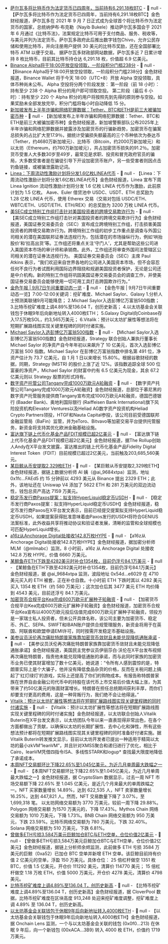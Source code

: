 - [萨尔瓦多将比特币作为法定货币已四周年，当前持有6,291.18枚BTC](https://bitcoin.gob.sv/zh/) - 📰 null - 【萨尔瓦多将比特币作为法定货币已四周年，当前持有6,291.18枚BTC】金色财经报道，萨尔瓦多在 2021 年 9 月 7 日正式成为全球首个将比特币作为法定货币的国家，总统纳伊布·布克勒（Nayib Bukele）推动萨尔瓦多国会于 2021 年 6 月通过《比特币法》，法案规定比特币可用于支付商品、服务、税收等，与美元并列为法定货币。萨尔瓦多政府此后推出数字钱包Chivo，允许公民存储和使用比特币，并向注册用户提供 30 美元的比特币奖励，还在全国部署比特币 ATM 以便于交易。 
据萨尔瓦多财政部网站数据，萨尔瓦多近 7 日累计增持 8 枚比特币，目前其比特币持仓达 6,291.18  枚，价值超 6.9 亿美元。
- [Binance Alpha将于18:00开放空投领取，一阶段积分门槛238分]() - 📰 null - 【Binance Alpha将于18:00开放空投领取，一阶段积分门槛238分】金色财经报道，Binance Wallet 将于今天 18:00（UTC+8）开放 Alpha 空投领取，具体币种尚未公布。 
Alpha 空投将分两个阶段发放： 
第一阶段（前 18 小时）：持有至少 238 个 Alpha 积分的用户即可领取空投。 
第二阶段（最后 6 小时）：持有至少 220 个 Alpha 积分的用户将按照先到先得的原则参与空投。如果奖励未全部发放完毕，积分门槛将每小时自动降低 15 分。
- [新加坡发布上半年诈骗和网络犯罪数据：Tether、BTC和ETH是前三大被骗加密币种](https://fintechnews.sg/117249/security/singapore-police-scam/) - 📰 null - 【新加坡发布上半年诈骗和网络犯罪数据：Tether、BTC和ETH是前三大被骗加密币种】金色财经报道，新加坡警察部队公布2025年上半年诈骗和网络犯罪数据并披露涉及加密货币的行骗新趋势，加密货币在骗案总损失的占比扩大至17.9％，据统计受骗损失额最高的三个币种依次为泰达币（Tether，约4680万新加坡元）、比特币（Bitcoin，约2000万新加坡元）和以太坊（Ethereum，约760万新加坡元），共占加密货币损失的91.2％。加密货币受害人大多数30岁至49岁，最常见是求职、投资和冒充政府官员的骗局，大多数受害者是在骗徒引导下开设加密货币账户，另一些受害者则因点击钓鱼链接，或被骗泄露助记词。
- [Linea：下周流动性激励计划将分发1.6亿枚LINEA代币](https://x.com/LineaBuild/status/1964010700575056074) - 📰 null - 【Linea：下周流动性激励计划将分发1.6亿枚LINEA代币】金色财经报道，Linea 宣布下周 Linea Ignition 流动性激励计划将分发 1.6 亿枚 LINEA 代币作为激励，此前原计划为 1.5 亿枚。 
Aave、Euler 借贷池中 USDC、USDT、ETH 总奖励为 1.28 亿枚 LINEA 代币，使用 Etherex 交易（交易对包括 USDC/ETH、WBTC/ETH、USDT/ETH、ETH/REX）的总奖励为 3200 万枚 LINEA 代币。
- [美SEC成立特别工作组打击针对美国投资者的跨境交易欺诈行为](https://www.sec.gov/newsroom/press-releases/2025-113-sec-announces-formation-cross-border-task-force-combat-fraud) - 📰 null - 【美SEC成立特别工作组打击针对美国投资者的跨境交易欺诈行为】金色财经报道，美国证券交易委员会（SEC）宣布成立跨境特别工作组，打击损害美国投资者的跨境交易欺诈行为。跨境特别工作组的初步工作重点是调查与外国公司相关的潜在美国联邦证券法违规行为，包括潜在的市场操纵行为，例如‘哄抬股价’和‘拉高出货’等。工作组还将重点关注‘守门人’，尤其是帮助这些公司进入美国资本市场的审计师和承销商。此外，工作组还将审查外国司法管辖区公司相关的潜在证券法违规行为。 
美国证券交易委员会（SEC）主席 Paul Atkins 表示，“我们欢迎来自世界各地的公司进入美国资本市场，但不会容忍任何不良行为者试图利用国际边界阻挠和规避美国投资者保护，无论是公司还是中介机构。新的特别工作组将巩固美国证券交易委员会的调查工作，并使美国证券交易委员会能够使用一切可用工具打击跨国欺诈行为。”
- [金色午报 | 9月7日午间重要动态一览]() - 📰 null - 【金色午报 | 9月7日午间重要动态一览】7:00-12:00关键词：挖矿难度、Michael Saylor、Galaxy 
1.分析人士预测美联储9月可能降息； 
2.Michael Saylor入选彭博亿万富翁500指数； 
3.比特币挖矿难度上调4.89%至136.04 T，创历史新高； 
4.以太坊基金会关联钱包于休眠9年后向新地址转入4000枚ETH； 
5.Galaxy Digital向Coinbase存入17.5万枚SOL，约3,565万美元； 
6.Vitalik：预计以太坊扩展性等想法将在短期扩展路线图实现关键里程碑的同时付诸实施。
- [Michael Saylor入选彭博亿万富翁500指数](https://cointelegraph.com/news/michael-saylor-s-fortune-jumps-1b-amid-billionaire-index-inclusion) - 📰 null - 【Michael Saylor入选彭博亿万富翁500指数】金色财经报道，Strategy 联合创始人兼执行董事长 Michael Saylor 的净资产自今年年初以来飙升了 10 亿美元，首次入选彭博亿万富翁 500 指数。Michael Saylor 在彭博亿万富翁指数中排名第 491 位，净资产估计为 73.7 亿美元，自 1 月 1 日以来增长 15.80%。根据谷歌财经的数据，同期，Strategy (MSTR) 的股价上涨了近 12%。该指数追踪全球 500 位富豪的净资产，Michael Saylor 的财富中约有 6.5 亿美元为现金，其余 67.2 亿美元则以 Strategy 股票的形式持有。
- [数字资产托管公司Tangany完成1000万欧元A轮融资](https://www.eu-startups.com/2025/09/german-fintech-startup-tangany-raises-e10-million-for-the-custody-of-digital-assets-on-the-blockchain/) - 📰 null - 【数字资产托管公司Tangany完成1000万欧元A轮融资】金色财经报道，总部位于慕尼黑的数字资产托管服务提供商Tangany宣布完成1000万欧元A轮融资，德国巴德银行 (Baader Bank)、奥地利国际银行 (Raiffeisen Bank International)旗下风险投资机构Elevator Ventures以及Heliad AG数字资产投资机构Heliad Crypto Partners领投，HTGF和Nauta Capital参投，该公司目前受德国联邦金融监管局（BaFin）监管，并为eToro、Bitvavo等加密交易平台提供托管服务，新资金将支持其优化欧洲金融基础设施。
- [富达旗下链上代币化基金产品FDIT规模已超2亿美元](https://x.com/ayyyeandy/status/1964492010112639072) - 📰 null - 【富达旗下链上代币化基金产品FDIT规模已超2亿美元】金色财经报道，据The Rollup创始人Andy在X平台发文披露，富达推出的链上代币化基金产品Fidelity Digital Interest Token（FDIT）目前规模已超过2亿美元，当前触及203,685,560美元。
- [某巨鲸从币安提取2,329枚ETH](https://x.com/ai_9684xtpa/status/1964517649741992441) - 📰 null - 【某巨鲸从币安提取2,329枚ETH】金色财经报道，据链上数据分析师 AI 姨（@ai_9684xtpa）监测，地址 0x1fc...FAEd5 约 15 分钟前以 4293 美元从 Binance 提出 2329 ETH；此外，该地址还在 Uniswap V4 添加了 5622 ETH 和 281 万美元的双边流动性，钱包总资产高达 7159 万美元。
- [稳定币发行商Paxos提案：拟支持HyperLiquid稳定币USDH](https://x.com/Paxos/status/1964422295176564937) - 📰 null - 【稳定币发行商Paxos提案：拟支持HyperLiquid稳定币USDH】金色财经报道，稳定币发行商Paxos在X平台发文表示，目前已经提交提案拟支持HyperLiquid稳定币USDH，如果提案获得批准意味着由Paxos发行的USDH将符合GENIUS法案标准，此外收益共享将推动协议和验证者发展，清晰的监管和全球规模也可匹配HyperLiquid增长。
- [a16z从Anchorage Digital处接收142.8万枚HYPE](https://x.com/mlmabc/status/1964505703240077799) - 📰 null - 【a16z从Anchorage Digital处接收142.8万枚HYPE】金色财经报道，据加密分析师 MLM（@mlmabc）监测，8 小时前，a16z 从 Anchorage Digital 处接收 142.8 万枚 HYPE，价值 6660 万美元。
- [某鲸鱼在ETH下跌至4282美元时补仓1354枚，目前仍浮亏84.1万美元](https://x.com/ai_9684xtpa/status/1964507144847577148) - 📰 null - 【某鲸鱼在ETH下跌至4282美元时补仓1354枚，目前仍浮亏84.1万美元】金色财经报道，据 @ai_9684xtpa 监测，波段地址 0x54d...e6029 在 4710 美元买入的 ETH 被套，正在补仓自救。十小时前 ETH 下跌时其以 4282 美元买入 1354 枚 ETH（约 580 万美元）；这次加仓后其 3477 美元 ETH 均价降到 4543 美元，目前还浮亏 84.1 万美元。
- [加密货币合规平台Kea完成600万欧元扩展种子轮融资](https://www.theblock.co/press-releases/369473/kea-raises-e6m-in-extended-seed-round-at-e40m-valuation-to-scale-its-crypto-friendly-core-banking-infrastructure) - 📰 null - 【加密货币合规平台Kea完成600万欧元扩展种子轮融资】金色财经报道，加密货币合规平台Kea宣布以4000万欧元投后估值完成600万欧元扩展种子轮融资，领投方是一家瑞士私人投资者，但未公开具体名称，该公司主要为加密货币、稳定币、外汇、SEPA、SWIFT和IBAN账户提供合规管理服务，新资金将用于在英国、阿联酋和欧盟申请EMI许可，同时按需开发稳定币基础设施。
- [美参议员沃伦再次痛批特朗普家族靠加密货币敛财且未能兑现降低通胀承诺](https://x.com/ewarren/status/1964121000154419508) - 📰 null - 【美参议员沃伦再次痛批特朗普家族靠加密货币敛财且未能兑现降低通胀承诺】金色财经报道，美国民主党参议员伊丽莎白·沃伦在X平台发布视频再次痛批特朗普，指责他未能兑现降低通胀的承诺，而与此同时家族的加密货币业务已使其财富增加了数十亿美元，她说道：“令所有人感到震惊的是，特朗普实际上是个大骗子，他并没有降低食品杂货的价格，反而在关税问题上搞起了‘红灯绿灯’的游戏，实际上还提高了你们的购物成本。有报告称特朗普家族在世界自由金融公司代币中的持股在该代币上市交易后价值大幅上涨，为其带来了约50亿美元的账面财富增长。特朗普在担任总统期间获利丰厚，而你们却要支付更高的费用，这是一种背叛行为，我们绝不会让他得逞。”
- [Vitalik：预计以太坊扩展性等想法将在短期扩展路线图实现关键里程碑的同时付诸实施](https://x.com/VitalikButerin/status/1964408512102171006) - 📰 null - 【Vitalik：预计以太坊扩展性等想法将在短期扩展路线图实现关键里程碑的同时付诸实施】金色财经报道，以太坊联合创始人Vitalik Buterin在X平台发文表示，以太坊团队今年以来一直表现得非常出色，在各个方面都做出了贡献，以确保以太坊的长期扩展性、去中心化和弹性，所有这些想法预计都将在短期扩展路线图实现其关键里程碑的同时准备好付诸实施。据Vitalik Buterin转发推文显示，目前以太坊开发者已提出一种适用于精简以太坊的最小zkVM“leanVM”，并且针对XMSS聚合和递归进行了优化，相比于Cairo，leanVM凭借四指令ISA、多线性STARK和logup* 查找最大限度地降低了承诺成本。
- [本周NFT交易额环比下降22.65%至1.045亿美元，为近几月单周最大跌幅之一](https://crypto.news/nft-sales-nosedive-104-5m-cryptopunks-sales-in-green/) - 📰 null - 【本周NFT交易额环比下降22.65%至1.045亿美元，为近几月单周最大跌幅之一】金色财经报道，据 CryptoSlam 数据显示，过去一周 NFT 市场交易额下降 22.65% 至 1.045 亿美元，是近几个月来最大的单周跌幅之一。NFT 买家数量增长 14.89%，达到 622,535 人，NFT 卖家数量增长 16.25%，达到 447,821 人。然而，NFT 交易数量下降了 3.07%，至 1,699,318 笔。 
以太坊网络交易额为 3770 万美元，较前一周下降 29.88%。Polygon 网络交易额 为1570 万美元的，下降 17.43%。Mythos Chain 网络交易额为 1010 万美元，下降 1.73%。BNB Chain 网络交易额为 950 万美元，下跌 23.59%。比特币网络交易额为 780 万美元，下跌 32.40%。Solana 网络交易额为 510 万美元，下跌 6.81%。
- [曾做多ETH亏损3,584万美元巨鲸加仓BTC与ETH空单，仓位价值2亿美元](https://x.com/EmberCN/status/1964486934908325942) - 📰 null - 【曾做多ETH亏损3,584万美元巨鲸加仓BTC与ETH空单，仓位价值2亿美元】金色财经报道，据链上分析师余烬监测，此前做多 ETH 亏损 3584 万美元的巨鲸（0xa52）已加仓 BTC 空单并新增 ETH 空单。该巨鲸目前持有价值 2 亿美元的空单，浮盈 150 万美元。具体仓位： 
25 倍杠杆做空 1351 枚 BTC，价值 1.5 亿美元，开仓价 111292 美元，清算价 114770 美元； 
15 倍杠杆做空 1.18 万枚 ETH，价值 5000 万美元，开仓价 4278 美元，清算价 4798 美元。
- [比特币挖矿难度上调4.89%至136.04 T，创历史新高](https://explorer.cloverpool.com/zh-CN/btc/insights-difficulty) - 📰 null - 【比特币挖矿难度上调4.89%至136.04 T，创历史新高】金色财经报道，据 CloverPool 数据，比特币挖矿难度在区块高度 913,248 处迎来挖矿难度调整，挖矿难度上调 4.89% 至 136.04 T，创历史新高。
- [以太坊基金会关联钱包于休眠9年后向新地址转入4000枚ETH](https://x.com/OnchainLens/status/1964484468288405506) - 📰 null - 【以太坊基金会关联钱包于休眠9年后向新地址转入4000枚ETH】金色财经报道，据 Onchain Lens 监测，一个与以太坊基金会关联的钱包 (0x0f0...213) 在休眠 9 年后，向一个新钱包 (00xACA...3B9) 转入 4000 枚 ETH，价值约 1719 万美元。
